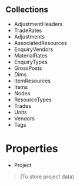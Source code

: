 ## Collections

- AdjustmentHeaders
- TradeRates
- Adjustments
- AssociatedResources
- EnquiryVendors
- MaterialRates
- EnquiryTypes
- GrossPosts
- Dims
- ItemResources
- Items
- Nodes
- ResourceTypes
- Trades
- Units
- Vendors
- Tags

# Properties

- Project


> (To store project data)
